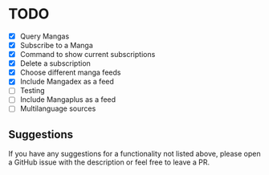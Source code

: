 # TODO

- [x] Query Mangas
- [x] Subscribe to a Manga
- [x] Command to show current subscriptions
- [x] Delete a subscription
- [x] Choose different manga feeds
- [x] Include Mangadex as a feed
- [ ] Testing
- [ ] Include Mangaplus as a feed
- [ ] Multilanguage sources 

## Suggestions

If you have any suggestions for a functionality not listed above, please open a GitHub issue with the description or feel free to leave a PR.